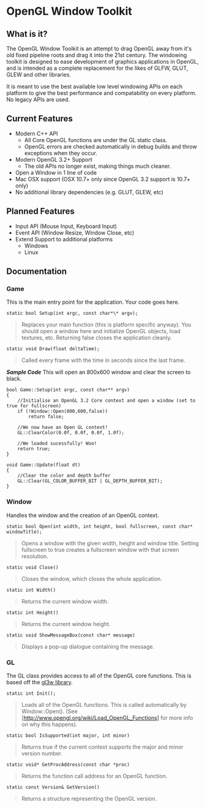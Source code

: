 OpenGL Window Toolkit
====

What is it?
-----------

The OpenGL Window Toolkit is an attempt to drag OpenGL away from it's old fixed pipeline roots and drag it into the 21st century. The windowing toolkit is designed to ease development of graphics applications in OpenGL, and is intended as a complete replacement for the likes of GLFW, GLUT, GLEW and other libraries.

It is meant to use the best available low level windowing APIs on each platform to give the best performance and compatability on every platform. No legacy APIs are used.

Current Features
----------------

* Modern C++ API
    * All Core OpenGL functions are under the GL static class.
    * OpenGL errors are checked automatically in debug builds and throw exceptions when they occur.
* Modern OpenGL 3.2+ Support
    * The old APIs no longer exist, making things much cleaner.
* Open a Window in 1 line of code
* Mac OSX support (OSX 10.7+ only since OpenGL 3.2 support is 10.7+ only)
* No additional library dependencies (e.g. GLUT, GLEW, etc)

Planned Features
----------------

* Input API (Mouse Input, Keyboard Input)
* Event API (Window Resize, Window Close, etc)
* Extend Support to additional platforms
    * Windows
    * Linux

Documentation
-------------

### Game ###
This is the main entry point for the application. Your code goes here.

    static bool Setup(int argc, const char*\* argv);

> Replaces your main function (this is platform specific anyway). You should open a window here and initialize OpenGL objects, load textures, etc.
> Returning false closes the application cleanly.

    static void Draw(float deltaTime);

> Called every frame with the time in seconds since the last frame.

***Sample Code***
This will open an 800x600 window and clear the screen to black.

    bool Game::Setup(int argc, const char** argv)
    {
        //Initialise an OpenGL 3.2 Core context and open a window (set to true for fullscreen)
        if (!Window::Open(800,600,false))
            return false;

        //We now have an Open GL context!
        GL::ClearColor(0.0f, 0.0f, 0.0f, 1.0f);

        //We loaded sucessfully! Woo!
        return true;
    }

    void Game::Update(float dt)
    {
        //Clear the color and depth buffer
        GL::Clear(GL_COLOR_BUFFER_BIT | GL_DEPTH_BUFFER_BIT);
    }

### Window ###
Handles the window and the creation of an OpenGL context.

    static bool Open(int width, int height, bool fullscreen, const char* windowTitle);
> Opens a window with the given width, height and window title. Setting fullscreen to true creates a fullscreen window with that screen resolution.

    static void Close()
> Closes the window, which closes the whole application.

    static int Width()
> Returns the current window width.

    static int Height()
> Returns the current window height.

    static void ShowMessageBox(const char* message)
> Displays a pop-up dialogue containing the message.

### GL ###
The GL class provides access to all of the OpenGL core functions. This is based off the [gl3w library](https://github.com/skaslev/gl3w).

    static int Init();

> Loads all of the OpenGL functions. This is called automatically by Window::Open(). (See [http://www.opengl.org/wiki/Load_OpenGL_Functions] for more info on why this happens).

    static bool IsSupported(int major, int minor)

> Returns true if the current context supports the major and minor version number.

    static void* GetProcAddress(const char *proc)

> Returns the function call address for an OpenGL function.

    static const Version& GetVersion()

> Returns a structure representing the OpenGL version.


